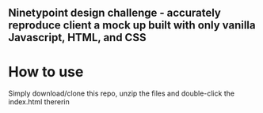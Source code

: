 ## Ninetypoint design challenge - accurately reproduce client a mock up built with only vanilla Javascript, HTML, and CSS
# How to use
Simply download/clone this repo, unzip the files and double-click the index.html thererin